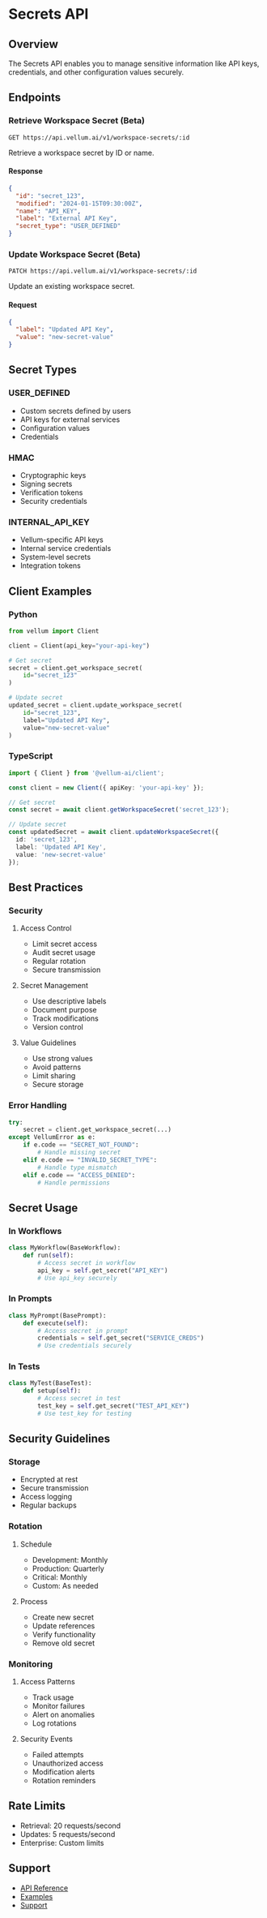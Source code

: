 # Secrets API

## Overview
The Secrets API enables you to manage sensitive information like API keys, credentials, and other configuration values securely.

## Endpoints

### Retrieve Workspace Secret (Beta)
```http
GET https://api.vellum.ai/v1/workspace-secrets/:id
```

Retrieve a workspace secret by ID or name.

#### Response
```json
{
  "id": "secret_123",
  "modified": "2024-01-15T09:30:00Z",
  "name": "API_KEY",
  "label": "External API Key",
  "secret_type": "USER_DEFINED"
}
```

### Update Workspace Secret (Beta)
```http
PATCH https://api.vellum.ai/v1/workspace-secrets/:id
```

Update an existing workspace secret.

#### Request
```json
{
  "label": "Updated API Key",
  "value": "new-secret-value"
}
```

## Secret Types

### USER_DEFINED
- Custom secrets defined by users
- API keys for external services
- Configuration values
- Credentials

### HMAC
- Cryptographic keys
- Signing secrets
- Verification tokens
- Security credentials

### INTERNAL_API_KEY
- Vellum-specific API keys
- Internal service credentials
- System-level secrets
- Integration tokens

## Client Examples

### Python
```python
from vellum import Client

client = Client(api_key="your-api-key")

# Get secret
secret = client.get_workspace_secret(
    id="secret_123"
)

# Update secret
updated_secret = client.update_workspace_secret(
    id="secret_123",
    label="Updated API Key",
    value="new-secret-value"
)
```

### TypeScript
```typescript
import { Client } from '@vellum-ai/client';

const client = new Client({ apiKey: 'your-api-key' });

// Get secret
const secret = await client.getWorkspaceSecret('secret_123');

// Update secret
const updatedSecret = await client.updateWorkspaceSecret({
  id: 'secret_123',
  label: 'Updated API Key',
  value: 'new-secret-value'
});
```

## Best Practices

### Security
1. Access Control
   - Limit secret access
   - Audit secret usage
   - Regular rotation
   - Secure transmission

2. Secret Management
   - Use descriptive labels
   - Document purpose
   - Track modifications
   - Version control

3. Value Guidelines
   - Use strong values
   - Avoid patterns
   - Limit sharing
   - Secure storage

### Error Handling
```python
try:
    secret = client.get_workspace_secret(...)
except VellumError as e:
    if e.code == "SECRET_NOT_FOUND":
        # Handle missing secret
    elif e.code == "INVALID_SECRET_TYPE":
        # Handle type mismatch
    elif e.code == "ACCESS_DENIED":
        # Handle permissions
```

## Secret Usage

### In Workflows
```python
class MyWorkflow(BaseWorkflow):
    def run(self):
        # Access secret in workflow
        api_key = self.get_secret("API_KEY")
        # Use api_key securely
```

### In Prompts
```python
class MyPrompt(BasePrompt):
    def execute(self):
        # Access secret in prompt
        credentials = self.get_secret("SERVICE_CREDS")
        # Use credentials securely
```

### In Tests
```python
class MyTest(BaseTest):
    def setup(self):
        # Access secret in test
        test_key = self.get_secret("TEST_API_KEY")
        # Use test_key for testing
```

## Security Guidelines

### Storage
- Encrypted at rest
- Secure transmission
- Access logging
- Regular backups

### Rotation
1. Schedule
   - Development: Monthly
   - Production: Quarterly
   - Critical: Monthly
   - Custom: As needed

2. Process
   - Create new secret
   - Update references
   - Verify functionality
   - Remove old secret

### Monitoring
1. Access Patterns
   - Track usage
   - Monitor failures
   - Alert on anomalies
   - Log rotations

2. Security Events
   - Failed attempts
   - Unauthorized access
   - Modification alerts
   - Rotation reminders

## Rate Limits
- Retrieval: 20 requests/second
- Updates: 5 requests/second
- Enterprise: Custom limits

## Support
- [API Reference](https://docs.vellum.ai/api/secrets)
- [Examples](https://github.com/vellum-ai/examples)
- [Support](https://support.vellum.ai) 